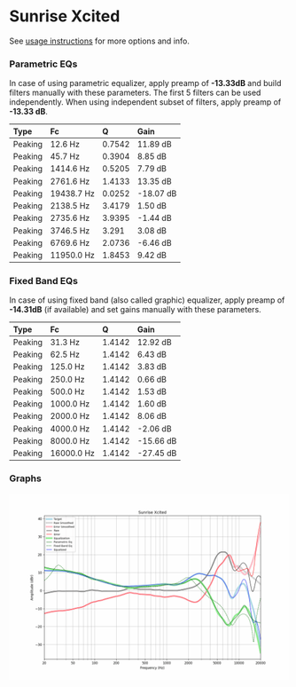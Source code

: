 # Sunrise Xcited
See [usage instructions](https://github.com/jaakkopasanen/AutoEq#usage) for more options and info.

### Parametric EQs
In case of using parametric equalizer, apply preamp of **-13.33dB** and build filters manually
with these parameters. The first 5 filters can be used independently.
When using independent subset of filters, apply preamp of **-13.33 dB**.

| Type    | Fc         |      Q | Gain      |
|:--------|:-----------|:-------|:----------|
| Peaking | 12.6 Hz    | 0.7542 | 11.89 dB  |
| Peaking | 45.7 Hz    | 0.3904 | 8.85 dB   |
| Peaking | 1414.6 Hz  | 0.5205 | 7.79 dB   |
| Peaking | 2761.6 Hz  | 1.4133 | 13.35 dB  |
| Peaking | 19438.7 Hz | 0.0252 | -18.07 dB |
| Peaking | 2138.5 Hz  | 3.4179 | 1.50 dB   |
| Peaking | 2735.6 Hz  | 3.9395 | -1.44 dB  |
| Peaking | 3746.5 Hz  | 3.291  | 3.08 dB   |
| Peaking | 6769.6 Hz  | 2.0736 | -6.46 dB  |
| Peaking | 11950.0 Hz | 1.8453 | 9.42 dB   |

### Fixed Band EQs
In case of using fixed band (also called graphic) equalizer, apply preamp of **-14.31dB**
(if available) and set gains manually with these parameters.

| Type    | Fc         |      Q | Gain      |
|:--------|:-----------|:-------|:----------|
| Peaking | 31.3 Hz    | 1.4142 | 12.92 dB  |
| Peaking | 62.5 Hz    | 1.4142 | 6.43 dB   |
| Peaking | 125.0 Hz   | 1.4142 | 3.83 dB   |
| Peaking | 250.0 Hz   | 1.4142 | 0.66 dB   |
| Peaking | 500.0 Hz   | 1.4142 | 1.53 dB   |
| Peaking | 1000.0 Hz  | 1.4142 | 1.60 dB   |
| Peaking | 2000.0 Hz  | 1.4142 | 8.06 dB   |
| Peaking | 4000.0 Hz  | 1.4142 | -2.06 dB  |
| Peaking | 8000.0 Hz  | 1.4142 | -15.66 dB |
| Peaking | 16000.0 Hz | 1.4142 | -27.45 dB |

### Graphs
![](./Sunrise%20Xcited.png)